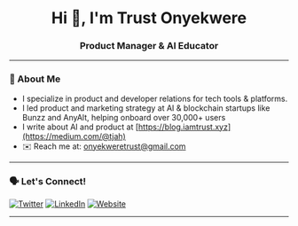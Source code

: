 <h1 align="center">Hi 👋, I'm Trust Onyekwere</h1>
<h3 align="center">Product Manager & AI Educator</h3>

---

### 🚀 About Me

- I specialize in product and developer relations for tech tools & platforms.
- I led product and marketing strategy at AI & blockchain startups like Bunzz and AnyAlt, helping onboard over 30,000+ users
- I write about AI and product at [https://blog.iamtrust.xyz](https://medium.com/@tjah)
- ✉️ Reach me at: [onyekweretrust@gmail.com](mailto:onyekweretrust@gmail.com)  


---

### 🗣 Let's Connect!

[![Twitter](https://img.shields.io/badge/Twitter-%231DA1F2.svg?style=flat&logo=twitter&logoColor=white)]([https://twitter.com/yourhandle](https://twitter.com/))
[![LinkedIn](https://img.shields.io/badge/LinkedIn-%230077B5.svg?style=flat&logo=linkedin&logoColor=white)]([https://linkedin.com/in/yourname](https://www.linkedin.com/in/trust-onyekwere/))
[![Website](https://img.shields.io/badge/Website-%234285F4.svg?style=flat&logo=google-chrome&logoColor=white)]([https://yourwebsite.com](https://iamtrust.xyz/))

---

